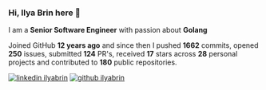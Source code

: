 
### Hi, Ilya Brin here 👋

I am a **Senior Software Engineer** with passion about **Golang**  

Joined GitHub **12 years ago** and since then I pushed **1662** commits, opened **250** issues, submitted **124** PR's, received **17** stars across **28** personal projects and contributed to **180** public repositories.

[1.1]: https://user-images.githubusercontent.com/464157/88304618-307f2b00-cd11-11ea-8f5a-0a154f7b523d.png (Feel free to add me to your network)
[2.1]: https://user-images.githubusercontent.com/464157/88305468-39bcc780-cd12-11ea-826e-f67163b6cf1f.png (You are here 😸)

[1]: https://www.linkedin.com/in/ilyabrin
[2]: https://www.github.com/ilyabrin

[![linkedin ilyabrin][1.1]][1]
[![github ilyabrin][2.1]][2]
